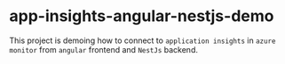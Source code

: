 # app-insights-angular-nestjs-demo
This project is demoing how to connect to `application insights` in `azure monitor` from `angular` frontend and `NestJs` backend.
